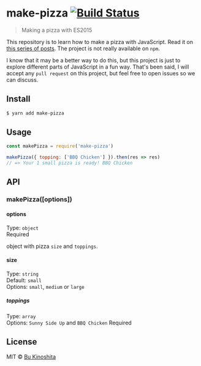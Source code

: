 # make-pizza [![Build Status](https://travis-ci.org/bukinoshita/make-pizza.svg?branch=master)](https://travis-ci.org/bukinoshita/make-pizza)

> Making a pizza with ES2015

This repository is to learn how to make a pizza with JavaScript. Read it on [this series of posts](https://bukinoshita.io/blog/part-i-how-to-create-a-node-module). The project is not really available on `npm`.

I know that it may be a better way to do this, but this project is just to explore different parts of JavaScript in a fun way. That's been said, I will accept any `pull request` on this project, but feel free to open issues so we can discuss.


## Install

```bash
$ yarn add make-pizza
```


## Usage

```js
const makePizza = require('make-pizza')

makePizza({ topping: ['BBQ Chicken'] }).then(res => res)
// => Your 1 small pizza is ready! BBQ Chicken
```


## API

### makePizza([options])

#### options

Type: `object`<br/>
Required

object with pizza `size` and `toppings`.

#### size

Type: `string`<br />
Default: `small`<br />
Options: `small`, `medium` or `large`

##### toppings

Type: `array`<br/>
Options: `Sunny Side Up` and `BBQ Chicken`
Required


## License

MIT © [Bu Kinoshita](https://bukinoshita.io)
